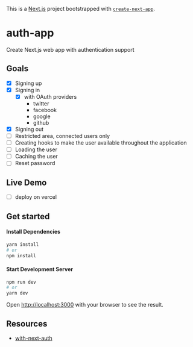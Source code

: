 This is a [Next.js](https://nextjs.org/) project bootstrapped with [`create-next-app`](https://github.com/vercel/next.js/tree/canary/packages/create-next-app).

# auth-app

Create Next.js web app with authentication support

## Goals

- [x] Signing up
- [x] Signing in
    - [x] with OAuth providers
        - twitter
        - facebook
        - google
        - github
- [x] Signing out
- [ ] Restricted area, connected users only
- [ ] Creating hooks to make the user available throughout the application
- [ ] Loading the user
- [ ] Caching the user
- [ ] Reset password

## Live Demo
- [ ] deploy on vercel

## Get started
#### Install Dependencies
```bash 
yarn install
# or
npm install 
```

#### Start Development Server
```bash
npm run dev
# or
yarn dev
```
Open [http://localhost:3000](http://localhost:3000) with your browser to see the result.

## Resources
- [with-next-auth](https://github.com/vercel/next.js/tree/canary/examples/with-next-auth)
